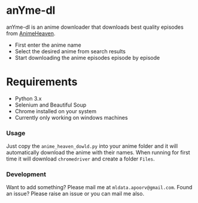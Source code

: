 # anYme-dl


anYme-dl is an anime downloader that downloads best quality episodes from [AnimeHeaven](http://animeheaven.eu/).

  - First enter the anime name
  - Select the desired anime from search results
  - Start downloading the anime episodes episode by episode

# Requirements

  - Python 3.x
  - Selenium and Beautiful Soup 
  - Chrome installed on your system
  - Currently only working on windows machines

### Usage

Just copy the `anime_heaven_dowld.py` into your anime folder and it will automatically download the anime with their names. When running for first time it will download `chromedriver` and create a folder `Files`.



### Development

Want to add something? Please mail me at `mldata.apoorv@gmail.com`.
Found an issue? Please raise an issue or you can mail me also.

